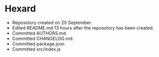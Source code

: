 # Hexard

* Reposotory created on 20 September.
* Edited README.md 13 hours after the reposotory has been created.
* Committed AUTHORS.md.
* Committed CHANGELOG.md.
* Committed package.json
* Committed src/index.js